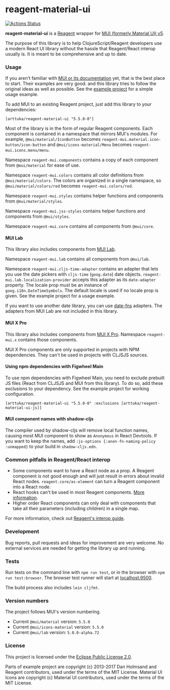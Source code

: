 # reagent-material-ui

[![Actions Status](https://github.com/arttuka/reagent-material-ui/workflows/CI/badge.svg)](https://github.com/arttuka/reagent-material-ui/actions)

**reagent-material-ui** is a [Reagent](http://reagent-project.github.io/) wrapper
for [MUI (formerly Material UI) v5](https://mui.com/).

The purpose of this library is to help ClojureScript/Reagent developers use a modern React UI library
without the hassle that Reagent/React interop usually is. It is meant to be comprehensive and up to date.

### Usage

If you aren't familiar with [MUI or its documentation](https://mui.com) yet, that is the best place to start.
Their examples are very good. and this library tries to follow the original ideas as well as possible. See the [example project](./example) for a simple usage example.

To add MUI to an existing Reagent project, just add this library to your dependencies:
```
[arttuka/reagent-material-ui "5.5.0-0"]
```

Most of the library is in the form of regular Reagent components. Each component is contained in a namespace that mirrors
MUI's modules. For example, `@mui/material/IconButton` becomes `reagent-mui.material.icon-button/icon-button`
and `@mui/icons-material/Menu` becomes `reagent-mui.icons.menu/menu`.

Namespace `reagent-mui.components` contains a copy of each component from `@mui/material` for ease of use.

Namespace `reagent-mui.colors` contains all color definitions from `@mui/material/colors`.
The colors are organized in a single namespace, so `@mui/material/colors/red` becomes `reagent-mui.colors/red`.

Namespace `reagent-mui.styles` contains helper functions and components from `@mui/material/styles`.

Namespace `reagent-mui.jss-styles` contains helper functions and components from `@mui/styles`.

Namespace `reagent-mui.core` contains all components from `@mui/core`.

#### MUI Lab

This library also includes components from [MUI Lab](https://mui.com/components/about-the-lab/).

Namespace `reagent-mui.lab` contains all components from `@mui/lab`.

Namespace `reagent-mui.cljs-time-adapter` contains an adapter that lets you use the date pickers with `cljs-time` (`goog.date`) date objects.
`reagent-mui.lab.localization-provider` accepts this adapter as its `date-adapter` property.
The locale prop must be an instance of `goog.i18n.DateTimeSymbols`. The default locale is used if no locale prop is given.
See the example project for a usage example.

If you want to use another date library, you can use [date-fns](https://date-fns.org/) adapters.
The adapters from MUI Lab are not included in this library.

#### MUI X Pro

This library also includes components from [MUI X Pro](https://material-ui.com/store/items/material-ui-pro/).
Namespace `reagent-mui.x` contains those components.

MUI X Pro components are only supported in projects with NPM dependencies.
They can't be used in projects with CLJSJS sources.

#### Using npm dependencies with Figwheel Main

To use npm dependencies with Figwheel Main, you need to exclude prebuilt JS files (React from CLJSJS and MUI from this library).
To do so, add these exclusions to your dependency. See the example project for working configuration.

    [arttuka/reagent-material-ui "5.5.0-0" :exclusions [arttuka/reagent-material-ui-js]]

#### MUI component names with shadow-cljs

The compiler used by shadow-cljs will remove local function names, causing most MUI component to
show as `Anonymous` in React Devtools. If you want to keep the names, add `:js-options {:anon-fn-naming-policy :unmapped}`
to your build in `shadow-cljs.edn`.

### Common pitfalls in Reagent/React interop

* Some components want to have a React node as a prop. A Reagent component is not good enough and will just result in
  errors about invalid React nodes. `reagent.core/as-element` can turn a Reagent component into a React node.
* React hooks can't be used in most Reagent components. [More information](https://cljdoc.org/d/reagent/reagent/1.0.0-alpha2/doc/tutorials/react-features#hooks).
* Higher order React components can only deal with components that take all their parameters
  (including children) in a single map.
  
For more information, check out [Reagent's interop guide](https://cljdoc.org/d/reagent/reagent/1.0.0-alpha2/doc/tutorials/interop-with-react).

### Development

Bug reports, pull requests and ideas for improvement are very welcome. No external services are needed for getting the library up and running.

### Tests

Run tests on the command line with `npm run test`, or in the browser with `npm run test:browser`. The browser test runner will start at [localhost:9500](http://localhost:9500).

The build process also includes `lein cljfmt`. 

### Version numbers

The project follows MUI's version numbering.

* Current `@mui/material` version: `5.5.0`
* Current `@mui/icons-material` version: `5.5.0`
* Current `@mui/lab` version: `5.0.0-alpha.72`

### License

This project is licensed under the [Eclipse Public License 2.0](https://www.eclipse.org/legal/epl-2.0/).

Parts of example project are copyright (c) 2013-2017 Dan Holmsand and Reagent contributors, used under the terms of the MIT License. Material UI Icons are copyright (c) Material UI contributors, used under the terms of the MIT License. 
